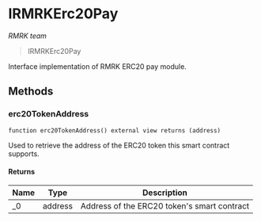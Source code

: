 # IRMRKErc20Pay

_RMRK team_

> IRMRKErc20Pay

Interface implementation of RMRK ERC20 pay module.

## Methods

### erc20TokenAddress

```solidity
function erc20TokenAddress() external view returns (address)
```

Used to retrieve the address of the ERC20 token this smart contract supports.

#### Returns

| Name | Type    | Description                                 |
| ---- | ------- | ------------------------------------------- |
| \_0  | address | Address of the ERC20 token's smart contract |
